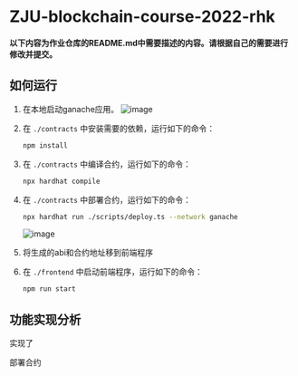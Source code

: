 # ZJU-blockchain-course-2022-rhk
**以下内容为作业仓库的README.md中需要描述的内容。请根据自己的需要进行修改并提交。**

## 如何运行

1. 在本地启动ganache应用。
![image](https://user-images.githubusercontent.com/107160066/200669093-289e9b4c-623f-498d-b3cf-f6d4b2e5cd07.png)
2. 在 `./contracts` 中安装需要的依赖，运行如下的命令：
    ```bash
    npm install 
    ```
3. 在 `./contracts` 中编译合约，运行如下的命令：
    ```bash
    npx hardhat compile
    ```
4. 在 `./contracts` 中部署合约，运行如下的命令：
    ```bash
    npx hardhat run ./scripts/deploy.ts --network ganache
    ```
    ![image](https://user-images.githubusercontent.com/107160066/200668731-df9a3239-2e54-44d9-b60d-78b3bce9770e.png)
5. 将生成的abi和合约地址移到前端程序

6. 在 `./frontend` 中启动前端程序，运行如下的命令：
    ```bash
    npm run start
    ```

## 功能实现分析

实现了



部署合约

